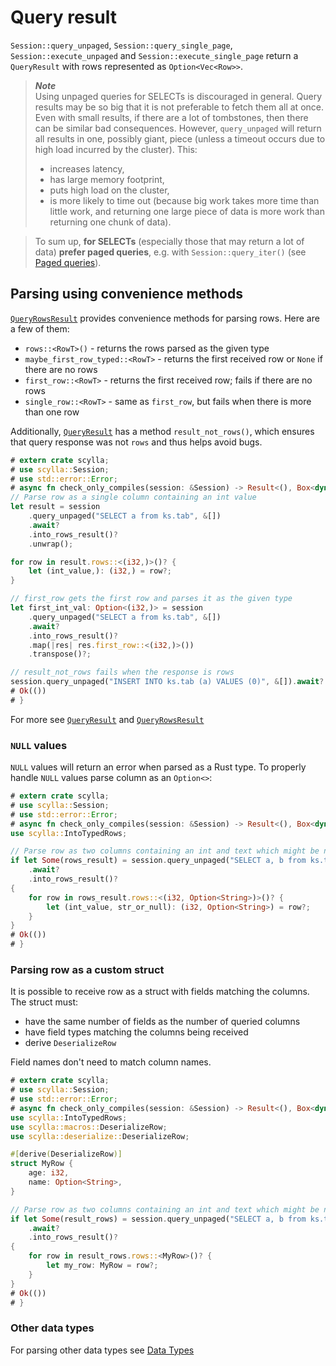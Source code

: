 # Query result

`Session::query_unpaged`, `Session::query_single_page`, `Session::execute_unpaged` and `Session::execute_single_page`
return a `QueryResult` with rows represented as `Option<Vec<Row>>`.

> ***Note***\
> Using unpaged queries for SELECTs is discouraged in general.
> Query results may be so big that it is not preferable to fetch them all at once.
> Even with small results, if there are a lot of tombstones, then there can be similar bad consequences.
> However, `query_unpaged` will return all results in one, possibly giant, piece
> (unless a timeout occurs due to high load incurred by the cluster).
> This:
> - increases latency,
> - has large memory footprint,
> - puts high load on the cluster,
> - is more likely to time out (because big work takes more time than little work,
>   and returning one large piece of data is more work than returning one chunk of data).

> To sum up, **for SELECTs** (especially those that may return a lot of data) **prefer paged queries**,
> e.g. with `Session::query_iter()` (see [Paged queries](paged.md)).

## Parsing using convenience methods

[`QueryRowsResult`](https://docs.rs/scylla/latest/scylla/transport/query_result/struct.QueryRowsResult.html) provides convenience methods for parsing rows.
Here are a few of them:
* `rows::<RowT>()` - returns the rows parsed as the given type
* `maybe_first_row_typed::<RowT>` - returns the first received row or `None` if there are no rows
* `first_row::<RowT>` - returns the first received row; fails if there are no rows
* `single_row::<RowT>` - same as `first_row`, but fails when there is more than one row

Additionally, [`QueryResult`](https://docs.rs/scylla/latest/scylla/transport/query_result/struct.QueryResult.html) has a method `result_not_rows()`, which ensures that query response was not `rows` and thus helps avoid bugs.

```rust
# extern crate scylla;
# use scylla::Session;
# use std::error::Error;
# async fn check_only_compiles(session: &Session) -> Result<(), Box<dyn Error>> {
// Parse row as a single column containing an int value
let result = session
    .query_unpaged("SELECT a from ks.tab", &[])
    .await?
    .into_rows_result()?
    .unwrap();

for row in result.rows::<(i32,)>()? {
    let (int_value,): (i32,) = row?;
}

// first_row gets the first row and parses it as the given type
let first_int_val: Option<(i32,)> = session
    .query_unpaged("SELECT a from ks.tab", &[])
    .await?
    .into_rows_result()?
    .map(|res| res.first_row::<(i32,)>())
    .transpose()?;

// result_not_rows fails when the response is rows
session.query_unpaged("INSERT INTO ks.tab (a) VALUES (0)", &[]).await?.result_not_rows()?;
# Ok(())
# }
```
For more see [`QueryResult`](https://docs.rs/scylla/latest/scylla/transport/query_result/struct.QueryResult.html)
and [`QueryRowsResult`](https://docs.rs/scylla/latest/scylla/transport/query_result/struct.QueryRowsResult.html)

### `NULL` values
`NULL` values will return an error when parsed as a Rust type. 
To properly handle `NULL` values parse column as an `Option<>`:
```rust
# extern crate scylla;
# use scylla::Session;
# use std::error::Error;
# async fn check_only_compiles(session: &Session) -> Result<(), Box<dyn Error>> {
use scylla::IntoTypedRows;

// Parse row as two columns containing an int and text which might be null
if let Some(rows_result) = session.query_unpaged("SELECT a, b from ks.tab", &[])
    .await?
    .into_rows_result()?
{
    for row in rows_result.rows::<(i32, Option<String>)>()? {
        let (int_value, str_or_null): (i32, Option<String>) = row?;
    }
}
# Ok(())
# }
```

### Parsing row as a custom struct
It is possible to receive row as a struct with fields matching the columns.\
The struct must:
* have the same number of fields as the number of queried columns
* have field types matching the columns being received
* derive `DeserializeRow`

Field names don't need to match column names.
```rust
# extern crate scylla;
# use scylla::Session;
# use std::error::Error;
# async fn check_only_compiles(session: &Session) -> Result<(), Box<dyn Error>> {
use scylla::IntoTypedRows;
use scylla::macros::DeserializeRow;
use scylla::deserialize::DeserializeRow;

#[derive(DeserializeRow)]
struct MyRow {
    age: i32,
    name: Option<String>,
}

// Parse row as two columns containing an int and text which might be null
if let Some(result_rows) = session.query_unpaged("SELECT a, b from ks.tab", &[])
    .await?
    .into_rows_result()?
{
    for row in result_rows.rows::<MyRow>()? {
        let my_row: MyRow = row?;
    }
}
# Ok(())
# }
```

### Other data types
For parsing other data types see [Data Types](../data-types/data-types.md)